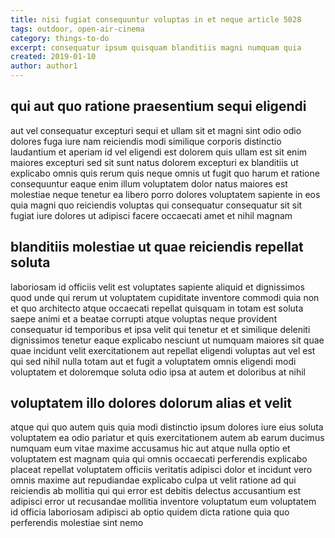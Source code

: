 ```yaml
---
title: nisi fugiat consequuntur voluptas in et neque article 5028
tags: outdoor, open-air-cinema
category: things-to-do
excerpt: consequatur ipsum quisquam blanditiis magni numquam quia
created: 2019-01-10
author: author1
---
```


## qui aut quo ratione praesentium sequi eligendi

aut vel consequatur excepturi sequi et ullam sit et magni sint odio odio dolores fuga iure nam reiciendis modi similique corporis distinctio laudantium et aperiam id vel eligendi est dolorem quis ullam est sit enim maiores excepturi sed sit sunt natus dolorem excepturi ex blanditiis ut explicabo omnis quis rerum quis neque omnis ut fugit quo harum et ratione consequuntur eaque enim illum voluptatem dolor natus maiores est molestiae neque tenetur ea libero porro dolores voluptatem sapiente in eos quia magni quo reiciendis voluptas qui consequatur consequatur sit sit fugiat iure dolores ut adipisci facere occaecati amet et nihil magnam

## blanditiis molestiae ut quae reiciendis repellat soluta

laboriosam id officiis velit est voluptates sapiente aliquid et dignissimos quod unde qui rerum ut voluptatem cupiditate inventore commodi quia non et quo architecto atque occaecati repellat quisquam in totam est soluta saepe animi et a beatae corrupti atque voluptas neque provident consequatur id temporibus et ipsa velit qui tenetur et et similique deleniti dignissimos tenetur eaque explicabo nesciunt ut numquam maiores sit quae quae incidunt velit exercitationem aut repellat eligendi voluptas aut vel est qui sed nihil nulla totam aut et fugit a voluptatem omnis eligendi modi voluptatem et doloremque soluta odio ipsa at autem et doloribus at nihil

## voluptatem illo dolores dolorum alias et velit

atque qui quo autem quis quia modi distinctio ipsum dolores iure eius soluta voluptatem ea odio pariatur et quis exercitationem autem ab earum ducimus numquam eum vitae maxime accusamus hic aut atque nulla optio et voluptatem est magnam quia qui omnis occaecati perferendis explicabo placeat repellat voluptatem officiis veritatis adipisci dolor et incidunt vero omnis maxime aut repudiandae explicabo culpa ut velit ratione ad qui reiciendis ab mollitia qui qui error est debitis delectus accusantium est adipisci error ut recusandae mollitia inventore voluptatum eum voluptatem id officia laboriosam adipisci ab optio quidem dicta ratione quia quo perferendis molestiae sint nemo
